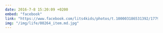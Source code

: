 ```yaml
---
date: 2016-7-8 15:20:09 +0200
embed: "facebook"
link: "https://www.facebook.com/lits4kids/photos/t.100003186531392/1779652742271063/?type=3&theater"
img: "/img/life/00264_item.md.jpg"
---
```

